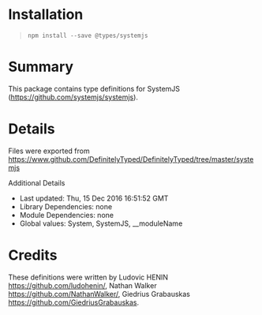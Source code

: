 # Installation
> `npm install --save @types/systemjs`

# Summary
This package contains type definitions for SystemJS (https://github.com/systemjs/systemjs).

# Details
Files were exported from https://www.github.com/DefinitelyTyped/DefinitelyTyped/tree/master/systemjs

Additional Details
 * Last updated: Thu, 15 Dec 2016 16:51:52 GMT
 * Library Dependencies: none
 * Module Dependencies: none
 * Global values: System, SystemJS, __moduleName

# Credits
These definitions were written by Ludovic HENIN <https://github.com/ludohenin/>, Nathan Walker <https://github.com/NathanWalker/>, Giedrius Grabauskas <https://github.com/GiedriusGrabauskas>.
